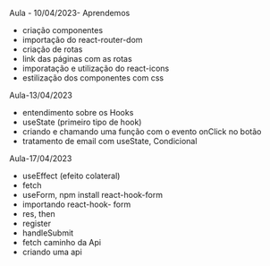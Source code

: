 Aula - 10/04/2023- Aprendemos
* criação componentes
* importação do react-router-dom
* criação de rotas 
* link das páginas com as rotas
* imporatação e utilização do react-icons
* estilização dos componentes com css

Aula-13/04/2023
* entendimento sobre os Hooks
* useState (primeiro tipo de hook)
* criando e chamando uma função com o evento onClick no botão
* tratamento de email com useState, Condicional

Aula-17/04/2023
* useEffect (efeito colateral)
* fetch
* useForm, npm install react-hook-form
* importando react-hook- form
* res, then
* register
* handleSubmit
* fetch caminho da Api
* criando uma api